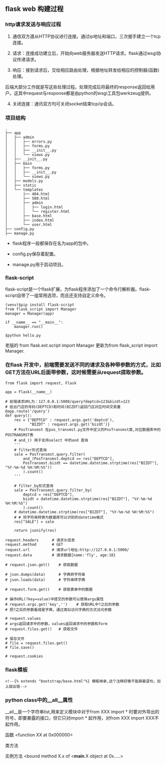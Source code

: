 ## flask web 构建过程

### http请求发送与响应过程

1. 通信双方遵从HTTP协议进行连接。通过ip地址和端口，三次握手建立一个tcp连接。

2. 请求：连接成功建立后，开始向web服务器发送HTTP请求。flask通过wsgi协议传递请求。

3. 响应：接到请求后，交给相应路由处理，根据地址转发给相应的控制器(函数)处理。

后端大部分工作就是写这些处理过程。处理完成后将最终的response返回给用户。这其中request与response都是由python的wsgi工具包werkzeug提供。

4. 关闭连接：通讯双方均可关闭socket结束tcp/ip会话。

### 项目结构

```
.
├── app
│   ├── admin
│   │   ├── errors.py
│   │   ├── forms.py
│   │   ├── __init__.py
│   │   └── views.py
│   ├── __init__.py
│   ├── main
│   │   ├── forms.py
│   │   ├── __init__.py
│   │   └── views.py
│   ├── models.py
│   ├── static
│   └── templates
│       ├── 404.html
│       ├── 500.html
│       ├── admin
│       │   ├── login.html
│       │   └── register.html
│       ├── base.html
│       ├── index.html
│       └── user.html
├── config.py
├── manage.py
```

- flask程序一般都保存在名为app的包中。

- config.py保存着配置。

- manage.py用于启动项目。

### flask-script

flask-script是一个flask扩展，为flask程序添加了一个命令行解析器。flask-script自带了一组常用选项，而且还支持自定义命令。

```
(venv)$pip install flask-script
from flask_script import Manager
manager = Manager(app)

if __name__ == "__main__":
    manager.run()

$python hello.py
```

老版的 from flask.ext.script import Manager 更新为from flask_script import Manager.

### 在flask 开发中，前端需要发送不同的请求及各种带参数的方式，比如GET方法在URL后面带参数，这时候需要从request提取参数。

```
from flask import request, Flask

app = Flask(__name__)

# 前端请求URL为：127.0.0.1:5000/query?deptcd=123&bizdt=123
# 给出门店的号码(DEPTCD)和时间(BIZDT)返回门店对应时间交易量
@app.route('/query')
def query():
    res = {"DEPTCD" : request.args.get('deptcd'),
           "BIZDT" : request.args.get('bizdt')}
    # PosTransmst 在pos_transmst.py文件中定义的PosTransmst类,对应数据库中的POSTRANSMST表
    # and_() 用于支持select 中的and 查询
    '''
    # filter形式查询
    sale = PosTransmst.query.filter(
        and_(PosTransmst.deptcd == res["DEPTCD"], 
        PosTransmst.bizdt == datetime.datetime.strptime(res["BIZDT"], "%Y-%m-%d %H:%M:%S"))
        ).count()
    '''

    # filter_by形式查询
    sale = PosTransmst.query.filter_by(
        deptcd = res["DEPTCD"], 
        bizdt = datetime.datetime.strptime(res["BIZDT"], "%Y-%m-%d %H:%M:%S")
        ).count()
    # datetime.datetime.strptime(res["BIZDT"], "%Y-%m-%d %H:%M:%S")  
    # # 将字符串转换为数据库可以识别的datetime格式
    res["SALE"] = sale

    return jsonify(res)

request.headers      # 请求头信息
request.method       # GET
request.url          # 请求url地址:http://127.0.0.1:5000/
request.data         # 请求数据{name:'fly', age:18}

# request.json.get()    # 获取数据

# json.dumps(data)      # 字典转字符串
# json.loads(data)      # 字符串转字典

# request.form.get()    # 获取表单中的数据

# 操作URL(?key=value)中提交的参数可以使用args属性
# request.args.get('key','')    # 获取URL中?之后的参数
# 把?之后的参数看成是字典，通过类似访问字典的方式访问参数

# request.values
# args返回请求中的参数，values返回请求中的参数和form
# request.files.get()   # 获取文件

# 保存文件
# file = request.files.get()
# file.save()

# request.cookies
```

### flask模板

```
<!--{% extends "bootstrap/base.html"%} 模板继承,这个注释好像不能屏蔽语句，加上就出错-->
```

### python class中的__all__属性

__all__是一个字符串list,用来定义模块中对于from XXX import * 时要对外导出的符号，即要暴露的接口，但它只对import * 起作用，对from XXX import XXX不起作用。

函数  <function XX at 0x000000>

类方法 <unbound method X.x>

实例方法  <bound method X.x of <__main__.X object at 0x.....>